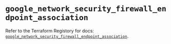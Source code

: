 # `google_network_security_firewall_endpoint_association`

Refer to the Terraform Registory for docs: [`google_network_security_firewall_endpoint_association`](https://registry.terraform.io/providers/hashicorp/google-beta/5.26.0/docs/resources/google_network_security_firewall_endpoint_association).
